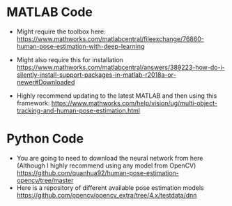 # MATLAB Code
- Might require the toolbox here:
  https://www.mathworks.com/matlabcentral/fileexchange/76860-human-pose-estimation-with-deep-learning

- Might also require this for installation
  https://www.mathworks.com/matlabcentral/answers/389223-how-do-i-silently-install-support-packages-in-matlab-r2018a-or-newer#Downloaded

- Highly recommend updating to the latest MATLAB and then using this framework:
 https://www.mathworks.com/help/vision/ug/multi-object-tracking-and-human-pose-estimation.html
# Python Code 
- You are going to need to download the neural network from here (Although I highly recommend using any model from OpenCV)
  https://github.com/quanhua92/human-pose-estimation-opencv/tree/master
- Here is a repository of different available pose estimation models
  https://github.com/opencv/opencv_extra/tree/4.x/testdata/dnn
